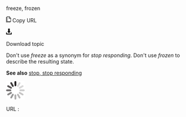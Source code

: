 # 

freeze, frozen

![Copy URL](media/freeze-frozen/Copy.png)
Copy URL

![Download](media/freeze-frozen/Download.png)

Download topic

Don't use *freeze* as a synonym for *stop responding*. Don't use *frozen* to describe the resulting state.

**See also** [stop, stop responding](https://worldready.cloudapp.net/Styleguide/Read?id=2700&topicid=35398)

![In progress](media/freeze-frozen/activity-large.gif)

URL :
